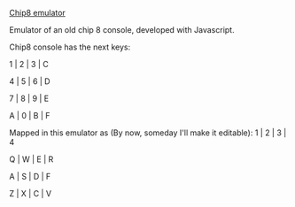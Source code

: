 [Chip8 emulator](https://fxfxrxfx.github.io/Chip8JS)

Emulator of an old chip 8 console, developed with Javascript.

Chip8 console has the next keys:
  
  1 | 2 | 3 | C
  
  4 | 5 | 6 | D
  
  7 | 8 | 9 | E
  
  A | 0 | B | F
  
Mapped in this emulator as (By now, someday I'll make it editable):
  1 | 2 | 3 | 4
  
  Q | W | E | R
  
  A | S | D | F
  
  Z | X | C | V
  
